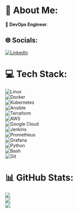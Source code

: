 # 💫 About Me:

🔭 **DevOps Engineer**.

## 🌐 Socials:

[![LinkedIn](https://img.shields.io/badge/LinkedIn-%230077B5.svg?logo=linkedin&logoColor=white)](https://www.linkedin.com/in/mubarak-ibrahim-b7949b21a)

# 💻 Tech Stack:

![Linux](https://img.shields.io/badge/Linux-FCC624?style=for-the-badge&logo=linux&logoColor=black)  
![Docker](https://img.shields.io/badge/Docker-%230db7ed.svg?style=for-the-badge&logo=docker&logoColor=white)  
![Kubernetes](https://img.shields.io/badge/Kubernetes-%23326ce5.svg?style=for-the-badge&logo=kubernetes&logoColor=white)  
![Ansible](https://img.shields.io/badge/Ansible-%231A1918.svg?style=for-the-badge&logo=ansible&logoColor=white)  
![Terraform](https://img.shields.io/badge/Terraform-%23623CE4.svg?style=for-the-badge&logo=terraform&logoColor=white)  
![AWS](https://img.shields.io/badge/AWS-%23FF9900.svg?style=for-the-badge&logo=amazon-aws&logoColor=white)  
![Google Cloud](https://img.shields.io/badge/Google%20Cloud-%234285F4.svg?style=for-the-badge&logo=google-cloud&logoColor=white)  
![Jenkins](https://img.shields.io/badge/Jenkins-%23D24939.svg?style=for-the-badge&logo=jenkins&logoColor=white)  
![Prometheus](https://img.shields.io/badge/Prometheus-E6522C?style=for-the-badge&logo=prometheus&logoColor=white)  
![Grafana](https://img.shields.io/badge/Grafana-F46800?style=for-the-badge&logo=grafana&logoColor=white)  
![Python](https://img.shields.io/badge/Python-3670A0?style=for-the-badge&logo=python&logoColor=ffdd54)  
![Bash](https://img.shields.io/badge/Bash-4EAA25?style=for-the-badge&logo=gnu-bash&logoColor=white)  
![Git](https://img.shields.io/badge/Git-F05032?style=for-the-badge&logo=git&logoColor=white)

# 📊 GitHub Stats:

![](https://github-readme-stats.vercel.app/api?username=Mubbyrex&theme=dark&hide_border=false&include_all_commits=false&count_private=false)<br/>
![](https://github-readme-streak-stats.herokuapp.com/?user=Mubbyrex&theme=dark&hide_border=false)<br/>
![](https://github-readme-stats.vercel.app/api/top-langs/?username=Mubbyrex&theme=dark&hide_border=false&include_all_commits=false&count_private=false&layout=compact)
